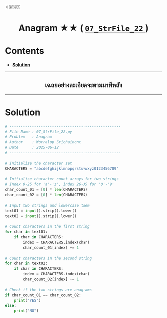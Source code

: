 <p align="left">
  <a href="../README.md">
    <img src="../../Z99-OTHERS/00-common/00-back.png" style="width:10%">
  </a>
</p>

<div align="center">
  <h1>
    Anagram ★★ (
      <a href="https://drive.google.com/file/d/1AXiZNOMmZwkKV2cUSMS500qbqEBiFDwQ/view?usp=drive_link">
        <code>07_StrFile_22</code>
      </a>
    )
  </h1>
</div>

# Contents

-   [**Solution**](#solution)

---

<div align="center">
  <h2>เฉลยอย่างละเอียดจะตามมาทีหลัง</h2>
</div>

---

# Solution

```python
# --------------------------------------------------
# File Name : 07_StrFile_22.py
# Problem   : Anagram
# Author    : Worralop Srichainont
# Date      : 2025-06-12
# --------------------------------------------------

# Initialize the character set
CHARACTERS = "abcdefghijklmnopqrstuvwxyz0123456789"

# Initialize character count arrays for two strings
# Index 0-25 for 'a'-'z', index 26-35 for '0'-'9'
char_count_01 = [0] * len(CHARACTERS)
char_count_02 = [0] * len(CHARACTERS)

# Input two strings and lowercase them
text01 = input().strip().lower()
text02 = input().strip().lower()

# Count characters in the first string
for char in text01:
    if char in CHARACTERS:
        index = CHARACTERS.index(char)
        char_count_01[index] += 1

# Count characters in the second string
for char in text02:
    if char in CHARACTERS:
        index = CHARACTERS.index(char)
        char_count_02[index] += 1

# Check if the two strings are anagrams
if char_count_01 == char_count_02:
    print("YES")
else:
    print("NO")
```
